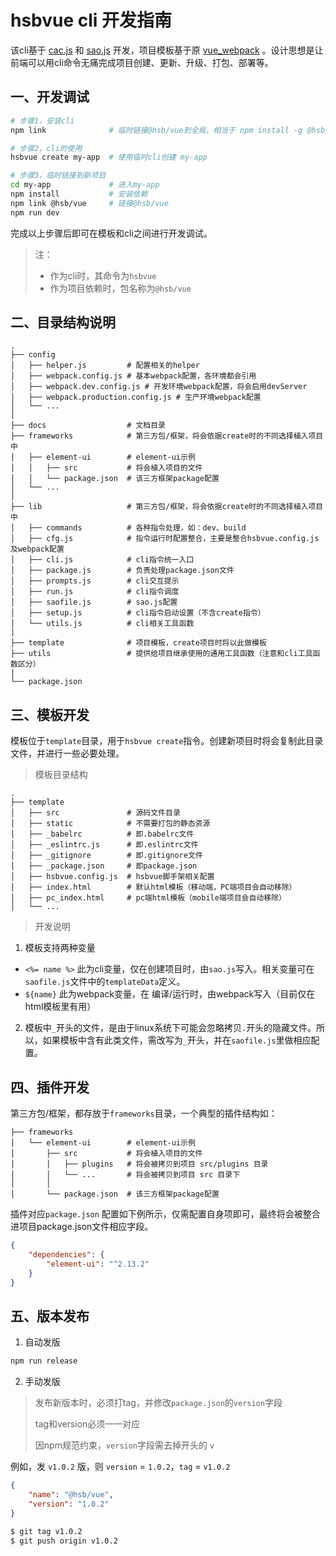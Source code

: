 # hsbvue cli 开发指南

该cli基于 [cac.js](https://github.com/cacjs/cac) 和 [sao.js](https://saojs.org/) 开发，项目模板基于原 [vue_webpack](http://git.huishoubao.com.cn/hsb/vue_webpack) 。设计思想是让前端可以用cli命令无痛完成项目创建、更新、升级、打包、部署等。



## 一、开发调试

```bash
# 步骤1，安装cli
npm link              # 临时链接@hsb/vue到全局，相当于 npm install -g @hsb/vue

# 步骤2，cli的使用
hsbvue create my-app  # 使用临时cli创建 my-app

# 步骤3，临时链接到新项目
cd my-app             # 进入my-app
npm install           # 安装依赖
npm link @hsb/vue     # 链接@hsb/vue
npm run dev
```

完成以上步骤后即可在模板和cli之间进行开发调试。

> 注：
>
> - 作为cli时，其命令为`hsbvue`
> - 作为项目依赖时，包名称为`@hsb/vue`





## 二、目录结构说明

```
.
├── config
│   ├── helper.js         # 配置相关的helper
│   ├── webpack.config.js # 基本webpack配置，各环境都会引用
│   ├── webpack.dev.config.js # 开发环境webpack配置，将会启用devServer
│   ├── webpack.production.config.js # 生产环境webpack配置
│   └── ...
│
├── docs                  # 文档目录
├── frameworks            # 第三方包/框架，将会依据create时的不同选择植入项目中
│   ├── element-ui        # element-ui示例
│   │   ├── src           # 将会植入项目的文件
│   │   └── package.json  # 该三方框架package配置
│   └── ...
│
├── lib                   # 第三方包/框架，将会依据create时的不同选择植入项目中
│   ├── commands          # 各种指令处理，如：dev、build
│   ├── cfg.js            # 指令运行时配置整合，主要是整合hsbvue.config.js及webpack配置
│   ├── cli.js            # cli指令统一入口
│   ├── package.js        # 负责处理package.json文件
│   ├── prompts.js        # cli交互提示
│   ├── run.js            # cli指令调度
│   ├── saofile.js        # sao.js配置
│   ├── setup.js          # cli指令启动设置（不含create指令）
│   └── utils.js          # cli相关工具函数
|
├── template              # 项目模板，create项目时将以此做模板
├── utils                 # 提供给项目继承使用的通用工具函数（注意和cli工具函数区分）
|
└── package.json
```



## 三、模板开发

模板位于`template`目录，用于`hsbvue create`指令。创建新项目时将会复制此目录文件，并进行一些必要处理。

> 模板目录结构

 ```
 .
 ├── template
 │   ├── src               # 源码文件目录
 │   ├── static            # 不需要打包的静态资源
 │   ├── _babelrc          # 即.babelrc文件
 │   ├── _eslintrc.js      # 即.eslintrc文件
 │   ├── _gitignore        # 即.gitignore文件
 │   ├── _package.json     # 即package.json
 │   ├── hsbvue.config.js  # hsbvue脚手架相关配置
 │   ├── index.html        # 默认html模板（移动端，PC端项目会自动移除）
 │   ├── pc_index.html     # pc端html模板（mobile端项目会自动移除）
 │   └── ...
 ```



> 开发说明

1. 模板支持两种变量

  - `<%= name %>`     此为cli变量，仅在创建项目时，由`sao.js`写入。相关变量可在`saofile.js`文件中的`templateData`定义。
  - `${name}`        此为webpack变量，在 编译/运行时，由webpack写入（目前仅在html模板里有用）



2. 模板中`_`开头的文件，是由于linux系统下可能会忽略拷贝`.`开头的隐藏文件。所以，如果模板中含有此类文件，需改写为`_`开头，并在`saofile.js`里做相应配置。



## 四、插件开发

第三方包/框架，都存放于`frameworks`目录，一个典型的插件结构如：

```
├── frameworks
│   └── element-ui        # element-ui示例
│       ├── src           # 将会植入项目的文件
│       │   ├── plugins   # 将会被拷贝到项目 src/plugins 目录
│       │   └── ...       # 将会被拷贝到项目 src 目录下
│       │
│       └── package.json  # 该三方框架package配置
```

插件对应`package.json` 配置如下例所示，仅需配置自身项即可，最终将会被整合进项目package.json文件相应字段。

```json
{
    "dependencies": {
        "element-ui": "^2.13.2"
    }
}
```



## 五、版本发布

1. 自动发版

```bash
npm run release
```

   


2. 手动发版

> 发布新版本时，必须打tag，并修改`package.json`的`version`字段
>
> tag和version必须一一对应
>
> 因npm规范约束，`version`字段需去掉开头的 `v`

例如，发 `v1.0.2` 版，则 `version` = `1.0.2`，`tag` = `v1.0.2`
```json
{
    "name": "@hsb/vue",
    "version": "1.0.2"
}
```

```bash
$ git tag v1.0.2
$ git push origin v1.0.2
```
